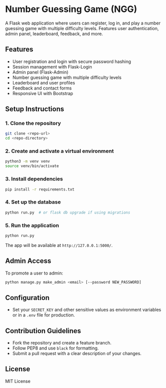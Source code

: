 # Number Guessing Game (NGG)

A Flask web application where users can register, log in, and play a number guessing game with multiple difficulty levels. Features user authentication, admin panel, leaderboard, feedback, and more.

## Features
- User registration and login with secure password hashing
- Session management with Flask-Login
- Admin panel (Flask-Admin)
- Number guessing game with multiple difficulty levels
- Leaderboard and user profiles
- Feedback and contact forms
- Responsive UI with Bootstrap

## Setup Instructions

### 1. Clone the repository
```bash
git clone <repo-url>
cd <repo-directory>
```

### 2. Create and activate a virtual environment
```bash
python3 -m venv venv
source venv/bin/activate
```

### 3. Install dependencies
```bash
pip install -r requirements.txt
```

### 4. Set up the database
```bash
python run.py  # or flask db upgrade if using migrations
```

### 5. Run the application
```bash
python run.py
```

The app will be available at `http://127.0.0.1:5000/`.

## Admin Access
To promote a user to admin:
```bash
python manage.py make_admin <email> [--password NEW_PASSWORD]
```

## Configuration
- Set your `SECRET_KEY` and other sensitive values as environment variables or in a `.env` file for production.

## Contribution Guidelines
- Fork the repository and create a feature branch.
- Follow PEP8 and use `black` for formatting.
- Submit a pull request with a clear description of your changes.

## License
MIT License 